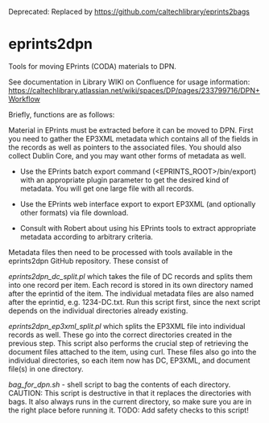 Deprecated: Replaced by https://github.com/caltechlibrary/eprints2bags

# eprints2dpn

Tools for moving EPrints (CODA) materials to DPN.

See documentation in Library WIKI on Confluence for usage information:
https://caltechlibrary.atlassian.net/wiki/spaces/DP/pages/233799716/DPN+Workflow

Briefly, functions are as follows:

Material in EPrints must be extracted before it can be moved to DPN.  First you need to gather the EP3XML metadata which contains all of the fields in the records as well as pointers to the associated files.  You should also collect Dublin Core, and you may want other forms of metadata as well.

- Use the EPrints batch export command (<EPRINTS_ROOT>/bin/export) with an appropriate plugin parameter to get the desired kind of metadata.  You will get one large file with all records.

- Use the EPrints web interface export to export EP3XML (and optionally other formats) via file download.

- Consult with Robert about using his EPrints tools to extract appropriate metadata according to arbitrary criteria.

Metadata files then need to be processed with tools available in the eprints2dpn GitHub repository.  These consist of

_eprints2dpn_dc_split.pl_ which takes the file of DC records and splits them into one record per item.  Each record is stored in its own directory named after the eprintid of the item. The individual metadata files are also named after the eprintid, e.g. 1234-DC.txt.  Run this script first, since the next script depends on the individual directories already existing.

_eprints2dpn_ep3xml_split.pl_ which splits the EP3XML file into individual records as well.  These go into the correct directories created in the previous step.  This script also performs the crucial step of retrieving the document files attached to the item, using curl.  These files also go into the individual directories, so each item now has DC, EP3XML, and document file(s) in one directory.

_bag_for_dpn.sh_ - shell script to bag the contents of each directory.  CAUTION: This script is destructive in that it replaces the directories with bags.  It also always runs in the current directory, so make sure you are in the right place before running it.  TODO: Add safety checks to this script!
